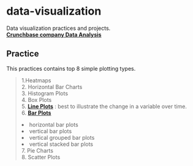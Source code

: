 # data-visualization
Data visualization practices and projects.  
[**Crunchbase company Data Analysis**](https://github.com/YuexiSC/data-visualization)

## Practice 
This practices contains top 8 simple plotting types.  
> 1.Heatmaps  
> 2. Horizontal Bar Charts   
> 3. Histogram Plots   
> 4. Box Plots  
> 5.  [**Line Plots**](https://github.com/YuexiSC/data-visualization/blob/master/Line_Plots.ipynb) :    best to illustrate the change in a variable over time.  
> 6.  [**Bar Plots**](https://github.com/YuexiSC/data-visualization/blob/master/Bar_Plots.ipynb)  
      <li> horizontal bar plots  
      <li> vertical bar plots  
      <li> vertical grouped bar plots  
      <li> vertical stacked bar plots   
> 7. Pie Charts  
> 8. Scatter Plots  
